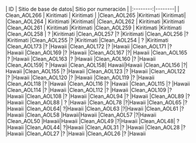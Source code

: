 | ID | Sitio de base de datos| Sitio por numeración |
|:--------:|--------|
| Clean_AOL266 | Kiritimati | Kiritimati |
|Clean_AOL265 |Kiritimati |Kiritimati|
|Clean_AOL264 | Kiritimati |Kiritimati|
|Clean_AOL262 | Kiritimati |Kiritimati
|Clean_AOL261 | Kiritimati |Kiritimati
|Clean_AOL259 | Kiritimati |Kiritimati
|Clean_AOL258 | ? |Kiritimati 
|Clean_AOL257 |? |Kiritimati 
|Clean_AOL256 |? |Kiritimati 
|Clean_AOL255 |? |Kiritimati 
|Clean_AOL254 | ? |Kiritimati 
|Clean_AOL173 |? |Hawaii
|Clean_AOL172 |? |Hawaii
|Clean_AOL171 |? |Hawaii
|Clean_AOL169 |? |Hawaii
|Clean_AOL167 |?| Hawaii
|Clean_AOL165 |? |Hawaii
|Clean_AOL163 |? |Hawaii
|Clean_AOL160 |? |Hawaii
|Clean_AOL159| ? |Hawaii
|Clean_AOL158| Hawaii|Hawaii
|Clean_AOL156 |?| Hawaii
|Clean_AOL155 |? |Hawaii
|Clean_AOL123 |? |Hawaii
|Clean_AOL122 |? |Hawaii
|Clean_AOL120 |? |Hawaii
|Clean_AOL119 |? |Hawaii
|Clean_AOL118 |? |Hawaii
|Clean_AOL116 |? |Hawaii
|Clean_AOL115 |? |Hawaii
|Clean_AOL114 |? |Hawaii
|Clean_AOL112 |? |Hawaii
|Clean_AOL109 |? |Hawaii
|Clean_AOL108 |? |Hawaii
|Clean_AOL94 |? |Hawaii
|Clean_AOL89 |?|Hawaii
|Clean_AOL88 | ? |Hawaii
|Clean_AOL78 |?|Hawaii
|Clean_AOL65 |? |Hawaii
|Clean_AOL64| ?|Hawaii
|Clean_AOL63 |?|Hawaii
|Clean_AOL61 |?|Hawaii
|Clean_AOL58 |Hawaii|Hawaii
|Clean_AOL57 |?|Hawaii
|Clean_AOL50 |Hawaii|Hawaii
|Clean_AOL49 |?|Hawaii
|Clean_AOL48| ?|Hawaii
|Clean_AOL44| ?|Hawaii
|Clean_AOL31 |? |Hawaii
|Clean_AOL28 |? |Hawaii
|Clean_AOL27 |? |Hawaii
|Clean_AOL26 |? |Hawaii
